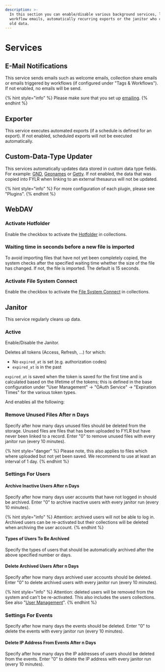 ```yaml
---
description: >-
  In this section you can enable/disable various background services, like
  workflow emails, automatically recurring exports or the janitor who cleans up
  old data.
---
```


# Services

## E-Mail Notifications

This service sends emails such as welcome emails, collection share emails or emails triggered by workflows (if configured under "Tags & Workflows"). If not enabled, no emails will be send.

{% hint style="info" %}
Please make sure that you set up [emailing](email.md).
{% endhint %}



## Exporter

This service executes automated exports (if a schedule is defined for an export). If not enabled, scheduled exports will not be executed automatically.



## Custom-Data-Type Updater

This services automatically updates data stored in custom data type fields. For example: [GND](https://github.com/programmfabrik/easydb-custom-data-type-gnd), [Geonames](https://github.com/programmfabrik/easydb-custom-data-type-geonames) or [Getty](https://github.com/programmfabrik/easydb-custom-data-type-getty). If not enabled, the data that was copied into FYLR when linking to an external thesaurus will not be updated.

{% hint style="info" %}
For more configuration of each plugin, please see "Plugins".
{% endhint %}



## WebDAV

### Activate Hotfolder

Enable the checkbox to activate the [Hotfolder](../../tutorials/how-to-set-up-the-hotfolder-and-file-system-connect/) in collections.

### Waiting time in seconds before a new file is imported

To avoid importing files that have not yet been completely copied, the system checks after the specified waiting time whether the size of the file has changed. If not, the file is imported. The default is 15 seconds.

### Activate File System Connect

Enable the checkbox to activate the [File System Connect](../../tutorials/how-to-set-up-the-hotfolder-and-file-system-connect/) in collections.



## Janitor

This service regularly cleans up data.

### Active

Enable/Disable the Janitor.

Deletes all tokens (Access, Refresh, ...) for which:

* No `expired_at`  is set (e.g. authorization codes)&#x20;
* `expired_at` is in the past&#x20;

`expired_at` is saved when the token is saved for the first time and is calculated based on the lifetime of the tokens; this is defined in the base configuration under "User Management" -> "OAuth Service" -> "Expiration Times" for the various token types.

And enables all the following:

### Remove Unused Files After n Days

Specify after how many days unused files should be deleted from the storage. Unused files are files that has been uploaded to FYLR but have never been linked to a record. Enter "0" to remove unused files with every janitor run (every 10 minutes).

{% hint style="danger" %}
Please note, this also applies to files which where uploaded but not yet been saved. We recommend to use at least an interval of 1 day.
{% endhint %}

### Settings For Users

#### Archive Inactive Users After n Days

Specify after how many days user accounts that have not logged in should be archived. Enter "0" to archive inactive users with every janitor run (every 10 minutes).

{% hint style="info" %}
Attention: archived users will not be able to log in. Archived users can be re-activated but their collections will be deleted when archiving the user account.
{% endhint %}

#### Types of Users To Be Archived

Specify the types of users that should be automatically archived after the above specified number or days.

#### Delete Archived Users After n Days

Specify after how many days archived user accounts should be deleted. Enter "0" to delete archived users with every janitor run (every 10 minutes).

{% hint style="info" %}
Attention: deleted users will be removed from the system and can't be re-activated. This also includes the users collections. See also "[User Management](user-management.md)".
{% endhint %}



### Settings For Events

Specify after how many days the events should be deleted. Enter "0" to delete the events with every janitor run (every 10 minutes).

#### Delete IP Address From Events After n Days

Specify after how many days the IP addresses of users should be deleted from the events. Enter "0" to delete the IP address with every janitor run (every 10 minutes).



